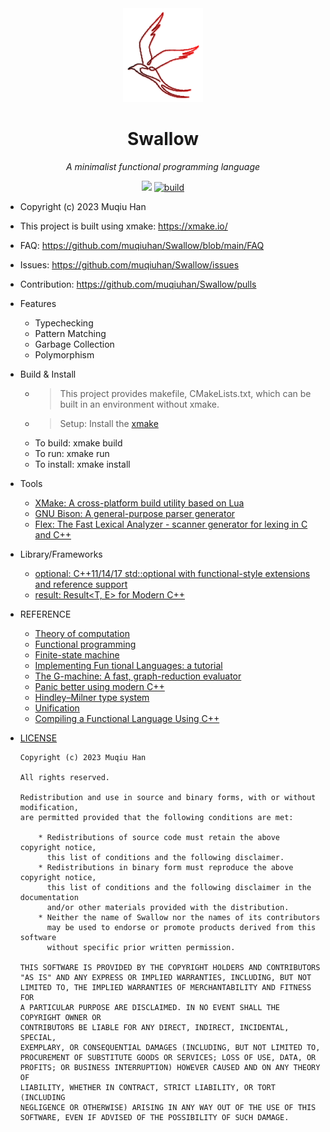 <div align="center">

<img src="./resources/logo.png" height="150px">

# Swallow

*A minimalist functional programming language*

![](https://img.shields.io/badge/C++20-123456)
[![build](https://github.com/X-FRI/swallow/actions/workflows/build.yaml/badge.svg)](https://github.com/X-FRI/swallow/actions/workflows/build.yaml)

</div>

- Copyright (c) 2023 Muqiu Han
- This project is built using xmake: https://xmake.io/
- FAQ: https://github.com/muqiuhan/Swallow/blob/main/FAQ
- Issues: https://github.com/muqiuhan/Swallow/issues
- Contribution: https://github.com/muqiuhan/Swallow/pulls

- Features
  - Typechecking
  - Pattern Matching
  - Garbage Collection
  - Polymorphism

- Build & Install
  - > This project provides makefile, CMakeLists.txt, which can be built in an environment without xmake.
  - > Setup: Install the [xmake](xmake.io)
  - To build:   xmake build
  - To run:     xmake run
  - To install: xmake install


- Tools
  - [XMake: A cross-platform build utility based on Lua](https://xmake.io/#/)
  - [GNU Bison: A general-purpose parser generator](https://github.com/akimd/bison)
  - [Flex:  The Fast Lexical Analyzer - scanner generator for lexing in C and C++](https://github.com/westes/flex)

- Library/Frameworks
  - [optional: C++11/14/17 std::optional with functional-style extensions and reference support](https://github.com/TartanLlama/optional)
  - [result: Result<T, E> for Modern C++](https://github.com/p-ranav/result)
  

- REFERENCE
  - [Theory of computation](https://en.wikipedia.org/wiki/Theory_of_computation)
  - [Functional programming](https://en.wikipedia.org/wiki/Functional_programming)
  - [Finite-state machine](https://en.wikipedia.org/wiki/Finite-state_machine)
  - [Implementing Fun tional Languages: a tutorial](https://www.microsoft.com/en-us/research/wp-content/uploads/1992/01/student.pdf)
  - [The G-machine: A fast, graph-reduction evaluator](https://link.springer.com/chapter/10.1007/3-540-15975-4_50)
  - [Panic better using modern C++](https://buildingblock.ai/Panic)
  - [Hindley–Milner type system](https://en.wikipedia.org/wiki/Hindley%E2%80%93Milner_type_system)
  - [Unification](https://en.wikipedia.org/wiki/Unification_(computer_science))
  - [Compiling a Functional Language Using C++](https://danilafe.com/blog/00_compiler_intro/)

- [LICENSE](./LICENSE)
  ```
  Copyright (c) 2023 Muqiu Han
  
  All rights reserved.
  
  Redistribution and use in source and binary forms, with or without modification,
  are permitted provided that the following conditions are met:
  
      * Redistributions of source code must retain the above copyright notice,
        this list of conditions and the following disclaimer.
      * Redistributions in binary form must reproduce the above copyright notice,
        this list of conditions and the following disclaimer in the documentation
        and/or other materials provided with the distribution.
      * Neither the name of Swallow nor the names of its contributors
        may be used to endorse or promote products derived from this software
        without specific prior written permission.
  
  THIS SOFTWARE IS PROVIDED BY THE COPYRIGHT HOLDERS AND CONTRIBUTORS
  "AS IS" AND ANY EXPRESS OR IMPLIED WARRANTIES, INCLUDING, BUT NOT
  LIMITED TO, THE IMPLIED WARRANTIES OF MERCHANTABILITY AND FITNESS FOR
  A PARTICULAR PURPOSE ARE DISCLAIMED. IN NO EVENT SHALL THE COPYRIGHT OWNER OR
  CONTRIBUTORS BE LIABLE FOR ANY DIRECT, INDIRECT, INCIDENTAL, SPECIAL,
  EXEMPLARY, OR CONSEQUENTIAL DAMAGES (INCLUDING, BUT NOT LIMITED TO,
  PROCUREMENT OF SUBSTITUTE GOODS OR SERVICES; LOSS OF USE, DATA, OR
  PROFITS; OR BUSINESS INTERRUPTION) HOWEVER CAUSED AND ON ANY THEORY OF
  LIABILITY, WHETHER IN CONTRACT, STRICT LIABILITY, OR TORT (INCLUDING
  NEGLIGENCE OR OTHERWISE) ARISING IN ANY WAY OUT OF THE USE OF THIS
  SOFTWARE, EVEN IF ADVISED OF THE POSSIBILITY OF SUCH DAMAGE.
  ```
  